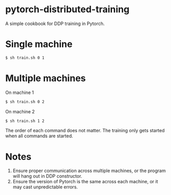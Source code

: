 # pytorch-distributed-training
A simple cookbook for DDP training in Pytorch.

# Single machine
```bash
$ sh train.sh 0 1
```

# Multiple machines

On machine 1
```bash
$ sh train.sh 0 2
```

On machine 2
```bash
$ sh train.sh 1 2
```

The order of each command does not matter. The training only gets started when all commands are started.

# Notes
1. Ensure proper communication across multiple machines, or the program will hang out in DDP constructor.
2. Ensure the version of Pytorch is the same across each machine, or it may cast unpredictable errors.
